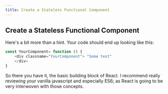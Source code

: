 ```yaml
---
title: Create a Stateless Functional Component
---
```

## Create a Stateless Functional Component

Here's a bit more than a hint. Your code should end up looking like this:

```javascript
const YourComponent= function () {
    <div classname="YourComponent"> "Some text" 
    </div>
}
```
So there you have it, the basic building block of React. I recommend really reviewing your vanilla javascript and especially ES6; as React is going to be very interwoven with those concepts.
